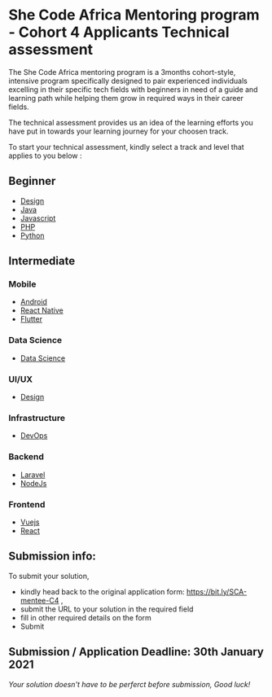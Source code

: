 # She Code Africa Mentoring program - Cohort 4 Applicants Technical assessment
The She Code Africa mentoring program is a 3months cohort-style, intensive program specifically designed to pair experienced individuals excelling in their specific tech fields with beginners in need of a guide and learning path while helping them grow in required ways in their career fields.

The technical assessment provides us an idea of the learning efforts you have put in towards your learning journey for your choosen track.

To start your technical assessment, kindly select a track and level that applies to you below : 

## Beginner
- [Design](beginner/design.md)
- [Java](beginner/java.md)
- [Javascript](beginner/javascript.md)
- [PHP](beginner/php.md)
- [Python](beginner/python.md)
  
## Intermediate

### Mobile
- [Android](intermediate/android.md)
- [React Native](intermediate/reactnative.md)
- [Flutter](intermediate/flutter.md)

### Data Science
- [Data Science](intermediate/datasci.md)

### UI/UX
- [Design](intermediate/design.md)

### Infrastructure
- [DevOps](intermediate/devops.md)

### Backend
- [Laravel](intermediate/laravel.md)
- [NodeJs](intermediate/nodejs.md)

### Frontend
- [Vuejs](intermediate/vue.md)
- [React](intermediate/react.md)

## Submission info:
To submit your solution, 
- kindly head back to the original application form: https://bit.ly/SCA-mentee-C4 ,
- submit the URL to your solution in the required field
- fill in other required details on the form
- Submit

## Submission / Application Deadline: 30th January 2021

*Your solution doesn't have to be perferct before submission, Good luck!*
